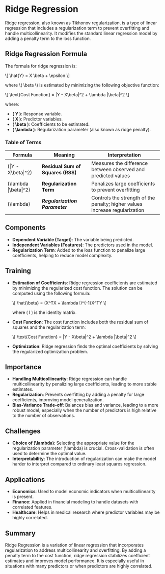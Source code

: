 # Ridge Regression

Ridge regression, also known as Tikhonov regularization, is a type of linear regression that includes a regularization term to prevent overfitting and handle multicollinearity. It modifies the standard linear regression model by adding a penalty term to the loss function.

## Ridge Regression Formula

The formula for ridge regression is:

\\[ \hat{Y} = X \beta + \epsilon \\]

where \\( \beta \\) is estimated by minimizing the following objective function:

\\[ \text{Cost Function} = \|Y - X\beta\|^2 + \lambda \|\beta\|^2 \\]

where:

- **\( Y \)**: Response variable.
- **\( X \)**: Predictor variables.
- **\( \beta \)**: Coefficients to be estimated.
- **\( \lambda \)**: Regularization parameter (also known as ridge penalty).

### Table of Terms

| Formula       | Meaning                | Interpretation                                                       |
|---------------|------------------------|-----------------------------------------------------------------------|
| \(\|Y - X\beta\|^2\) | **Residual Sum of Squares (RSS)** | Measures the difference between observed and predicted values |
| \(\lambda \|\beta\|^2\) | **Regularization Term** | Penalizes large coefficients to prevent overfitting                    |
| \(\lambda\)   | ***Regularization Parameter*** | Controls the strength of the penalty; higher values increase regularization |

## Components

- **Dependent Variable (Target)**: The variable being predicted.
- **Independent Variables (Features)**: The predictors used in the model.
- **Regularization Term**: Added to the loss function to penalize large coefficients, helping to reduce model complexity.

## Training

- **Estimation of Coefficients**: Ridge regression coefficients are estimated by minimizing the regularized cost function. The solution can be computed using the following formula:

  \\[ \hat{\beta} = (X^TX + \lambda I)^{-1}X^TY \\]

  where \( I \) is the identity matrix.

- **Cost Function**: The cost function includes both the residual sum of squares and the regularization term:

  \\[ \text{Cost Function} = \|Y - X\beta\|^2 + \lambda \|\beta\|^2 \\]

- **Optimization**: Ridge regression finds the optimal coefficients by solving the regularized optimization problem.

## Importance

- **Handling Multicollinearity**: Ridge regression can handle multicollinearity by penalizing large coefficients, leading to more stable estimates.
- **Regularization**: Prevents overfitting by adding a penalty for large coefficients, improving model generalization.
- **Bias-Variance Trade-off**: Balances bias and variance, leading to a more robust model, especially when the number of predictors is high relative to the number of observations.

## Challenges

- **Choice of \(\lambda\)**: Selecting the appropriate value for the regularization parameter \(\lambda\) is crucial. Cross-validation is often used to determine the optimal value.
- **Interpretability**: The introduction of regularization can make the model harder to interpret compared to ordinary least squares regression.

## Applications

- **Economics**: Used to model economic indicators when multicollinearity is present.
- **Finance**: Applied in financial modeling to handle datasets with correlated features.
- **Healthcare**: Helps in medical research where predictor variables may be highly correlated.

## Summary

Ridge Regression is a variation of linear regression that incorporates regularization to address multicollinearity and overfitting. By adding a penalty term to the cost function, ridge regression stabilizes coefficient estimates and improves model performance. It is especially useful in situations with many predictors or when predictors are highly correlated.
